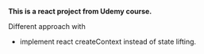 **This is a react project from Udemy course.** 

Different approach with
- implement react createContext instead of state lifting.
